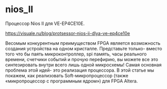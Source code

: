 # nios_II
Процессор Nios II для VE-EP4CE10E.

https://visuale.ru/blog/protsessor-nios-ii-dlya-ve-ep4ce10e

Весомым конкурентным преимуществом FPGA является возможность создания устройства на одном кристалле. Представьте только- вместо того что бы паять микроконтроллер, spi память, часы реального времени, счетчики событий и прочую перефирию, вы можете все это синтезировать внутри всего лишь одной микросхемы! Самая основная проблема этой идей- это реализация процессора. В этой статье мы покажем, как реализовать Soft-микропроцессор (также «микропроцессор с программным ядром») для FPGA Altera.

